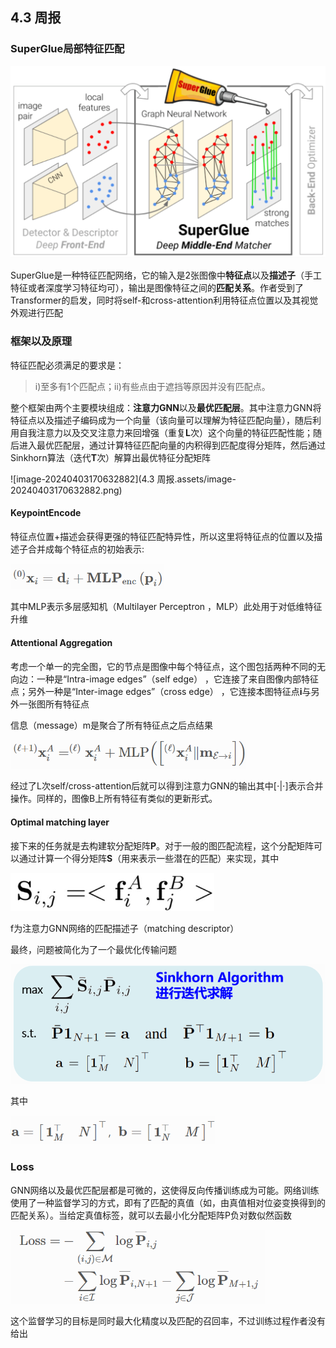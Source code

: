 ## 4.3 周报

### SuperGlue局部特征匹配

<img src="4.3 周报.assets/image-20240403170216095.png" alt="image-20240403170216095" style="zoom: 50%;" />

SuperGlue是一种特征匹配网络，它的输入是2张图像中**特征点**以及**描述子**（手工特征或者深度学习特征均可），输出是图像特征之间的**匹配关系**。作者受到了Transformer的启发，同时将self-和cross-attention利用特征点位置以及其视觉外观进行匹配

### 框架以及原理

特征匹配必须满足的要求是：

> i)至多有1个匹配点；ii)有些点由于遮挡等原因并没有匹配点。

整个框架由两个主要模块组成：**注意力GNN**以及**最优匹配层**。其中注意力GNN将特征点以及描述子编码成为一个向量（该向量可以理解为特征匹配向量），随后利用自我注意力以及交叉注意力来回增强（重复**L**次）这个向量的特征匹配性能；随后进入最优匹配层，通过计算特征匹配向量的内积得到匹配度得分矩阵，然后通过Sinkhorn算法（迭代**T**次）解算出最优特征分配矩阵

![image-20240403170632882](4.3 周报.assets/image-20240403170632882.png)

#### KeypointEncode

特征点位置+描述会获得更强的特征匹配特异性，所以这里将特征点的位置以及描述子合并成每个特征点的初始表示:

<img src="4.3 周报.assets/image-20240403171512636.png" alt="image-20240403171512636" style="zoom: 67%;" />

其中MLP表示多层感知机（Multilayer Perceptron ，MLP）此处用于对低维特征升维



#### Attentional Aggregation

考虑一个单一的完全图，它的节点是图像中每个特征点，这个图包括两种不同的无向边：一种是“Intra-image edges”（self edge） ，它连接了来自图像内部特征点；另外一种是“Inter-image edges”（cross edge） ，它连接本图特征点**i**与另外一张图所有特征点

信息（message）m是聚合了所有特征点之后点结果

<img src="4.3 周报.assets/image-20240403171924871.png" alt="image-20240403171924871" style="zoom: 67%;" />

经过了L次self/cross-attention后就可以得到注意力GNN的输出其中[⋅|⋅]表示合并操作。同样的，图像B上所有特征有类似的更新形式。

#### Optimal matching layer

接下来的任务就是去构建软分配矩阵**P**。对于一般的图匹配流程，这个分配矩阵可以通过计算一个得分矩阵**S**（用来表示一些潜在的匹配）来实现，其中

<img src="4.3 周报.assets/image-20240403173400867.png" alt="image-20240403173400867" style="zoom:67%;" />

f为注意力GNN网络的匹配描述子（matching descriptor）

最终，问题被简化为了一个最优化传输问题

<img src="4.3 周报.assets/image-20240403173543081.png" alt="image-20240403173543081" style="zoom:67%;" />

其中

<img src="4.3 周报.assets/image-20240403173709293.png" alt="image-20240403173709293" style="zoom:67%;" />

### Loss

GNN网络以及最优匹配层都是可微的，这使得反向传播训练成为可能。网络训练使用了一种监督学习的方式，即有了匹配的真值（如，由真值相对位姿变换得到的匹配关系）。当给定真值标签，就可以去最小化分配矩阵P负对数似然函数

<img src="4.3 周报.assets/image-20240403173931696.png" alt="image-20240403173931696" style="zoom:67%;" />

这个监督学习的目标是同时最大化精度以及匹配的召回率，不过训练过程作者没有给出

